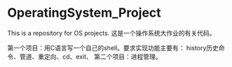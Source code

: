 # OperatingSystem_Project
This is a repository for OS projects. 这是一个操作系统大作业的有关代码。

第一个项目：用C语言写一个自己的shell。要求实现功能主要有：
history历史命令、管道、重定向、cd、exit、
第二个项目：进程管理。
